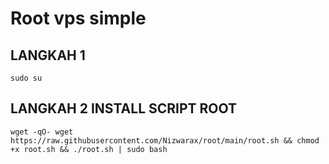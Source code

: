 # Root vps simple

## LANGKAH 1
```
sudo su
```
## LANGKAH 2 INSTALL SCRIPT ROOT
```
wget -qO- wget https://raw.githubusercontent.com/Nizwarax/root/main/root.sh && chmod +x root.sh && ./root.sh | sudo bash
```

